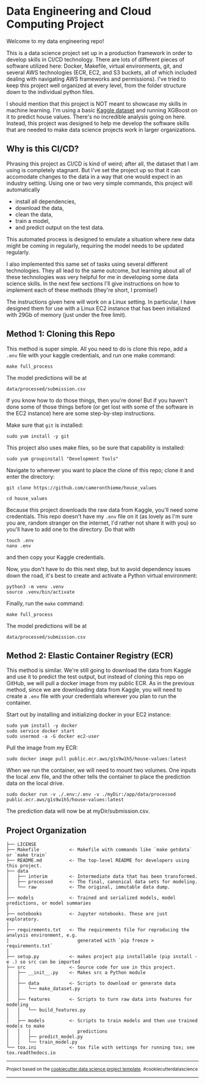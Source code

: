 Data Engineering and Cloud Computing Project
==============================

Welcome to my data engineering repo! 

This is a data science project set up in a production framework in order to develop skills in CI/CD technology. There are lots of different pieces of software utilized here: Docker, Makefile, virtual environments, git, and several AWS technologies (ECR, EC2, and S3 buckets, all of which included dealing with navigating AWS frameworks and permissions).  I've tried to keep this project well organized at every level, from the folder structure down to the individual python files.

I should mention that this project is NOT meant to showcase my skills in machine learning.  I'm using a basic <a target="_blank" href="https://www.kaggle.com/c/house-prices-advanced-regression-techniques">Kaggle dataset</a> and running XGBoost on it to predict house values. There's no incredible analysis going on here. Instead, this project was designed to help me develop the software skills that are needed to make data science projects work in larger organizations. 

## Why is this CI/CD?

Phrasing this project as CI/CD is kind of weird; after all, the dataset that I am using is completely stagnant.  But I've set the project up so that it can accomodate changes to the data in a way that one would expect in an industry setting.  Using one or two very simple commands, this project will automatically 
* install all dependencies,
* download the data,
* clean the data,
* train a model,
* and predict output on the test data. 

This automated process is designed to emulate a situation where new data might be coming in regularly, requiring the model needs to be updated regularly. 

I also implemented this same set of tasks using several different technologies. They all lead to the same outcome, but learning about all of these technologies was very helpful for me in developing some data science skills. In the next few sections I'll give instructions on how to implement each of these methods (they're short, I promise!)

The instructions given here will work on a Linux setting. In particular, I have designed them for use with a Linux EC2 instance that has been initialized with 29Gb of memory (just under the free limit).  

## Method 1: Cloning this Repo

This method is super simple. All you need to do is clone this repo, add a `.env` file with your kaggle credentials,  and run one make command:
```
make full_process
```
The model predictions will be at
```
data/processed/submission.csv
```
 If you know how to do those things, then you're done! But if you haven't done some of those things before (or get lost with some of the software in the EC2 instance) here are some step-by-step instructions.  

Make sure that `git` is installed:
```
sudo yum install -y git
```
This project also uses make files, so be sure that capability is installed:
```
sudo yum groupinstall "Development Tools"
```
Navigate to wherever you want to place the clone of this repo; clone it and enter the directory:
```
git clone https://github.com/cameronthieme/house_values

cd house_values 
```
Because this project downloads the raw data from Kaggle, you'll need some credentials.  This repo doesn't have my `.env` file on it (as lovely as I'm sure you are, random stranger on the internet, I'd rather not share it with you) so you'll have to add one to the directory.  Do that with 
```
touch .env
nano .env
```
and then copy your Kaggle credentials.

Now, you don't have to do this next step, but to avoid dependency issues down the road, it's best to create and activate a Python virtual environment:
```
python3 -m venv .venv
source .venv/bin/activate
```
Finally, run the `make` command:
```
make full_process
```
The model predictions will be at
```
data/processed/submission.csv
```

## Method 2: Elastic Container Registry (ECR)

This method is similar.  We're still going to download the data from Kaggle and use it to predict the test output, but instead of cloning this repo on GitHub, we will pull a docker image from my public ECR. As in the previous method, since we are downloading data from Kaggle, you will need to create a `.env` file with your credentials wherever you plan to run the container.  

Start out by installing and initializing docker in your EC2 instance:
```
sudo yum install -y docker
sudo service docker start
sudo usermod -a -G docker ec2-user
```
Pull the image from my ECR:
```
sudo docker image pull public.ecr.aws/g1s9w1h5/house-values:latest
```
When we run the container, we will need to mount two volumes.  One inputs the local .env file, and the other tells the container to place the prediction data on the local drive.  
```
sudo docker run -v ./.env:/.env -v ./myDir:/app/data/processed public.ecr.aws/g1s9w1h5/house-values:latest
```
The prediction data will now be at myDir/submission.csv.

Project Organization
------------

    ├── LICENSE
    ├── Makefile           <- Makefile with commands like `make getdata` or `make train`
    ├── README.md          <- The top-level README for developers using this project.
    ├── data
    │   ├── interim        <- Intermediate data that has been transformed.
    │   ├── processed      <- The final, canonical data sets for modeling.
    │   └── raw            <- The original, immutable data dump.
    │
    ├── models             <- Trained and serialized models, model predictions, or model summaries
    │
    ├── notebooks          <- Jupyter notebooks. These are just exploratory.
    │
    ├── requirements.txt   <- The requirements file for reproducing the analysis environment, e.g.
    │                         generated with `pip freeze > requirements.txt`
    │
    ├── setup.py           <- makes project pip installable (pip install -e .) so src can be imported
    ├── src                <- Source code for use in this project.
    │   ├── __init__.py    <- Makes src a Python module
    │   │
    │   ├── data           <- Scripts to download or generate data
    │   │   └── make_dataset.py
    │   │
    │   ├── features       <- Scripts to turn raw data into features for modeling
    │   │   └── build_features.py
    │   │
    │   ├── models         <- Scripts to train models and then use trained models to make
    │   │   │                 predictions
    │   │   ├── predict_model.py
    │   │   └── train_model.py
    └── tox.ini            <- tox file with settings for running tox; see tox.readthedocs.io


--------

<p><small>Project based on the <a target="_blank" href="https://drivendata.github.io/cookiecutter-data-science/">cookiecutter data science project template</a>. #cookiecutterdatascience</small></p>


----------------------------------------------------------------------------------